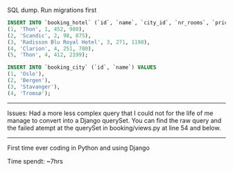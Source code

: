 SQL dump. Run migrations first

```sql
INSERT INTO `booking_hotel` (`id`, `name`, `city_id`, `nr_rooms`, `price`) VALUES
(1, 'Thon', 1, 452, 980),
(2, 'Scandic', 2, 98, 875),
(3, 'Radisson Blu Royal Hotel', 3, 271, 1198),
(4, 'Clarion', 4, 251, 780),
(5, 'Thon', 4, 412, 2199);
```
```sql
INSERT INTO `booking_city` (`id`, `name`) VALUES
(1, 'Oslo'),
(2, 'Bergen'),
(3, 'Stavanger'),
(4, 'Tromsø');
```
- - - -

Issues:
Had a more less complex query that I could not for the life of me manage to convert into a Django querySet.
You can find the raw query and the failed atempt at the querySet in booking/views.py at line 54 and below.

- - - -

First time ever coding in Python and using Django

Time spendt: ~7hrs
